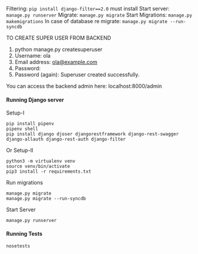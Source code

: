 <!-- BACKEND COMMANDS -->

Filtering: `pip install django-filter==2.0` must install
Start server: `manage.py runserver`
Migrate: `manage.py migrate`
Start Migrations: `manage.py makemigrations`
In case of database re migrate: `manage.py migrate --run-syncdb`

TO CREATE SUPER USER FROM BACKEND

1. python manage.py createsuperuser
2. Username: ola
3. Email address: ola@example.com
4. Password:
5. Password (again):
   Superuser created successfully.

You can access the backend admin here:
localhost:8000/admin


#### Running Django server

Setup-I
```
pip install pipenv
pipenv shell
pip install django djoser djangorestframework django-rest-swagger django-allauth django-rest-auth django-filter
```
Or Setup-II
```
python3 -m virtualenv venv
source venv/bin/activate
pip3 install -r requirements.txt
```

Run migrations
```
manage.py migrate
manage.py migrate --run-syncdb
```

Start Server
```
manage.py runserver
```

#### Running Tests
```
nosetests
```
